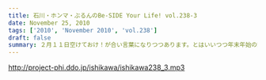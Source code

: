 ```yaml
---
title: 石川・ホンマ・ぶるんのBe-SIDE Your Life! vol.238-3
date: November 25, 2010
tags: ['2010', 'November 2010', 'vol.238']
draft: false
summary: ２月１１日空けておけ！が合い言葉になりつつあります。とはいいつつ年末年始の繁忙期も読めません。収録前日は、ひさびさにお三方が参加しての地上波ラジオのお仕事が・・・NAMAE
---
```


http://project-phi.ddo.jp/ishikawa/ishikawa238_3.mp3